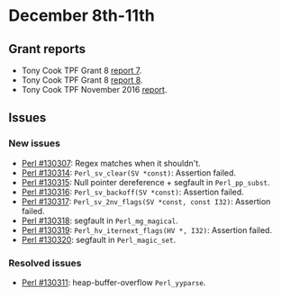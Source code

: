 # December 8th-11th

## Grant reports

* Tony Cook TPF Grant 8
  [report 7](http://nntp.perl.org/group/perl.perl5.porters/241532).
* Tony Cook TPF Grant 8
  [report 8](http://nntp.perl.org/group/perl.perl5.porters/241534).
* Tony Cook TPF November 2016
  [report](http://nntp.perl.org/group/perl.perl5.porters/241535).

## Issues

### New issues

* [Perl #130307](http://rt.perl.org/Ticket/Display.html?id=130307):
  Regex matches when it shouldn't.
* [Perl #130314](http://rt.perl.org/Ticket/Display.html?id=130314):
  `Perl_sv_clear(SV *const)`: Assertion failed.
* [Perl #130315](http://rt.perl.org/Ticket/Display.html?id=130315):
  Null pointer dereference + segfault in `Perl_pp_subst`.
* [Perl #130316](http://rt.perl.org/Ticket/Display.html?id=130316):
  `Perl_sv_backoff(SV *const)`: Assertion failed.
* [Perl #130317](http://rt.perl.org/Ticket/Display.html?id=130317):
  `Perl_sv_2nv_flags(SV *const, const I32)`: Assertion failed.
* [Perl #130318](http://rt.perl.org/Ticket/Display.html?id=130318):
  segfault in `Perl_mg_magical`.
* [Perl #130319](http://rt.perl.org/Ticket/Display.html?id=130319):
  `Perl_hv_iternext_flags(HV *, I32)`: Assertion failed.
* [Perl #130320](http://rt.perl.org/Ticket/Display.html?id=130320):
  segfault in `Perl_magic_set`.

### Resolved issues

* [Perl #130311](http://rt.perl.org/Ticket/Display.html?id=130311):
  heap-buffer-overflow `Perl_yyparse`.
